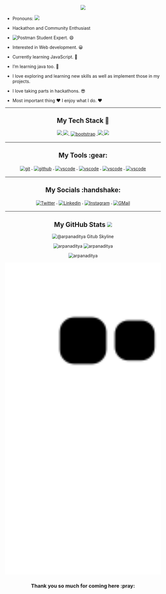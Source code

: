 <!-- markdownlint-disable-next-line -->
<p align="center"><img src="https://github-hero-readme.vercel.app/api?username=arpanaditya&linkedin=arpan-aditya&twitter=adityaa_sahoo" href="https://linktr.ee/arpanaditya"/>

- Pronouns: <img src="https://raw.githubusercontent.com/ashwinexe/ColoredBadges/master/svg/pronouns/hehim.svg">
- Hackathon and Community Enthusiast
- ![Postman](https://img.shields.io/badge/Postman-FF6C37?style=for-the-badge&logo=postman&logoColor=white) Student Expert. :smile:

- Interested in Web development. :grinning:
- Currently learning JavaScript. :star_struck:
- I’m learning java too. :muscle:
- I love exploring and learning new skills as well as implement those in my projects.
- I love taking parts in hackathons. :sunglasses:
- Most important thing :heart: I enjoy what I do. :heart:

---
<!-- Badges used from https://github.com/klaasnicolaas/ColoredBadges -->
<h2 align="center">My Tech Stack 🧰</h2>
<p align="center">
<a href="#">
<img src="https://raw.githubusercontent.com/klaasnicolaas/ColoredBadges/master/svg/dev/languages/html.svg">
</a>
<a href="#">
<img src="https://raw.githubusercontent.com/klaasnicolaas/ColoredBadges/master/svg/dev/languages/css3.svg">
</a>
<a href="https://getbootstrap.com/">
    <img src="https://raw.githubusercontent.com/klaasnicolaas/ColoredBadges/master/svg/dev/frameworks/bootstrap.svg" alt="bootstrap" style="vertical-align:top; margin:4px">
</a>
<a href="https://git-scm.com/">
<img src="https://raw.githubusercontent.com/klaasnicolaas/ColoredBadges/master/svg/dev/languages/js.svg">
</a>
<a href="#">
    <img src="https://raw.githubusercontent.com/klaasnicolaas/ColoredBadges/master/svg/dev/languages/java.svg">
</a>
</p>

---

<h2 align="center">My Tools :gear: </h2>
<p align="center">
<a href="https://git-scm.com">
<img src="https://raw.githubusercontent.com/klaasnicolaas/ColoredBadges/prod/svg/dev/tools/git.svg" alt="git" style="vertical-align:top; margin:4px">
</a>
<a href="https://github.com/arpanaditya">
<img src="https://raw.githubusercontent.com/klaasnicolaas/ColoredBadges/prod/svg/dev/services/github.svg" alt="github" style="vertical-align:top; margin:4px">
</a>
<a href="https://code.visualstudio.com/">
<img src="https://raw.githubusercontent.com/klaasnicolaas/ColoredBadges/master/svg/dev/tools/visualstudio_code.svg" alt="vscode" style="vertical-align:top; margin:4px">
</a>
<a href="https://code.visualstudio.com/">
<img src="https://raw.githubusercontent.com/klaasnicolaas/ColoredBadges/master/svg/dev/tools/jetbrains_webstorm.svg" alt="vscode" style="vertical-align:top; margin:4px">
</a>
<a href="https://code.visualstudio.com/">
<img src="https://raw.githubusercontent.com/klaasnicolaas/ColoredBadges/master/svg/dev/tools/jetbrains_intellij.svg" alt="vscode" style="vertical-align:top; margin:4px">
</a>
<a href="https://code.visualstudio.com/">
<img src="https://raw.githubusercontent.com/klaasnicolaas/ColoredBadges/master/svg/dev/tools/eclipse.svg" alt="vscode" style="vertical-align:top; margin:4px">
</a>
</p>

---

<h2 align="center">My Socials :handshake: </h2>
<p align="center">
<a href="https://twitter.com/adityaa_sahoo">
<img src="https://raw.githubusercontent.com/klaasnicolaas/ColoredBadges/master/svg/social/twitter.svg" alt="Twitter" style="vertical-align:top; margin:4px">
</a>
<a href="https://linkedin.com/in/arpan-aditya">
<img src="https://raw.githubusercontent.com/klaasnicolaas/ColoredBadges/master/svg/social/linkedin.svg" alt="Linkedin" style="vertical-align:top; margin:4px">
</a>
<a href="https://instagram.com/adityaa_sahoo">
<img src="https://raw.githubusercontent.com/klaasnicolaas/ColoredBadges/prod/svg/social/instagram.svg" alt="Instagram" style="vertical-align:top; margin:4px">
</a>
<a href="mailto:adityaarpansahoo@gmail.com">
<img src="https://raw.githubusercontent.com/klaasnicolaas/ColoredBadges/prod/svg/social/gmail.svg" alt="GMail" style="vertical-align:top; margin:4px">
</a>
</p>

---

<h2 align="center">My GitHub Stats <img src="https://github.githubassets.com/images/spinners/octocat-spinner-64.gif"/></h2>

<p align="center"><img src="https://github.com/arpanaditya/arpanaditya/blob/main/ezgif.com-gif-maker.gif" alt="@arpanaditya Gitub Skyline" width="600" /></p>

<p align="center"><img src="https://github-readme-stats.vercel.app/api?username=arpanaditya&theme=dracula&show_icons=true" alt="arpanaditya" width="400" />
<img src="http://github-readme-streak-stats.herokuapp.com?user=arpanaditya&theme=dracula&hide_border=false" alt ="arpanaditya" width="400" />
</p>

<p align="center"><img src="https://activity-graph.herokuapp.com/graph?username=arpanaditya" alt ="arpanaditya" width="600" /></p>

<p align="center"> <img src="https://github.com/arpanaditya/arpanaditya/blob/output/github-contribution-grid-snake.svg" width="700" /> </p>

<h3 align="center">Thank you so much for coming here :pray:</h3>
